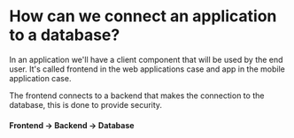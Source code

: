 # How can we connect an application to a database?

In an application we'll have a client component that will be used by the end user. It's called frontend in the web applications case and app in the mobile application case.

The frontend connects to a backend that makes the connection to the database, this is done to provide security.

#### Frontend -> Backend -> Database